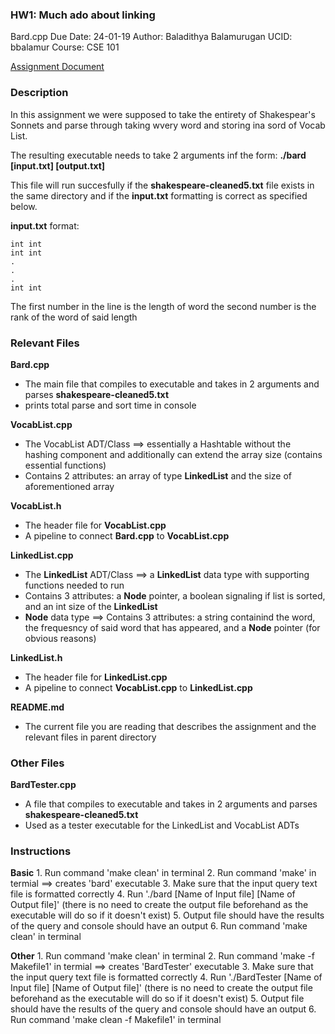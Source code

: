   ### HW1: Much ado about linking

  Bard.cpp
  Due Date: 24-01-19
  Author: Baladithya Balamurugan
  UCID: bbalamur
  Course: CSE 101

  [Assignment Document](../hw_shakespeare.pdf)

  ### Description

  In this assignment we were supposed to take the entirety of Shakespear's Sonnets and parse through taking wvery word and storing ina sord of Vocab List.

  The resulting executable needs to take 2 arguments inf the form:
      **./bard [input.txt] [output.txt]**
      
  This file will run succesfully if the **shakespeare-cleaned5.txt** file exists in the same directory and if the **input.txt** formatting is correct as specified below.

  **input.txt** format:

    int int
    int int
    .
    .
    .
    int int

  The first number in the line is the length of word the second number is the rank of the word of said length

  ### Relevant Files

  **Bard.cpp**
  * The main file that compiles to executable and takes in 2 arguments and parses **shakespeare-cleaned5.txt**
  * prints total parse and sort time in console

  **VocabList.cpp**
  * The VocabList ADT/Class ==> essentially a Hashtable without the hashing component and additionally can extend the array size (contains essential functions)
  * Contains 2 attributes: an array of type **LinkedList** and the size of aforementioned array

  **VocabList.h**
  * The header file for **VocabList.cpp**
  * A pipeline to connect **Bard.cpp** to **VocabList.cpp**

  **LinkedList.cpp**
  * The **LinkedList** ADT/Class ==> a **LinkedList** data type with supporting functions needed to run
  * Contains 3 attributes: a **Node** pointer, a boolean signaling if list is sorted, and an int size of the **LinkedList**
  * **Node** data type ==> Contains 3 attributes: a string containind the word, the frequesncy of said word that has appeared, and a **Node** pointer (for obvious reasons)

  **LinkedList.h**
  * The header file for **LinkedList.cpp**
  * A pipeline to connect **VocabList.cpp** to **LinkedList.cpp**

  **README.md**
  * The current file you are reading that describes the assignment and the relevant files in parent directory

  ### Other Files

  **BardTester.cpp**
  * A file that compiles to executable and takes in 2 arguments and parses **shakespeare-cleaned5.txt**
  * Used as a tester executable for the LinkedList and VocabList ADTs

  ### Instructions

  **Basic**
    1. Run command 'make clean' in terminal
    2. Run command 'make' in termial ==> creates 'bard' executable
    3. Make sure that the input query text file is formatted correctly
    4. Run './bard [Name of Input file] [Name of Output file]' (there is no need to create the output file beforehand as the executable will do so if it doesn't exist)
    5. Output file should have the results of the query and console should have an output
    6. Run command 'make clean' in terminal

  **Other**
    1. Run command 'make clean' in terminal
    2. Run command 'make -f Makefile1' in termial ==> creates 'BardTester' executable
    3. Make sure that the input query text file is formatted correctly
    4. Run './BardTester [Name of Input file] [Name of Output file]' (there is no need to create the output file beforehand as the executable will do so if it doesn't exist)
    5. Output file should have the results of the query and console should have an output
    6. Run command 'make clean -f Makefile1' in terminal